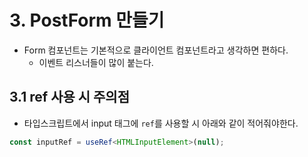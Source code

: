 # 3. PostForm 만들기
- Form 컴포넌트는 기본적으로 클라이언트 컴포넌트라고 생각하면 편하다.
	- 이벤트 리스너들이 많이 붙는다.

## 3.1 ref 사용 시 주의점
- 타입스크립트에서 input 태그에 `ref`를 사용할 시 아래와 같이 적어줘야한다.
```typescript
const inputRef = useRef<HTMLInputElement>(null);
```
